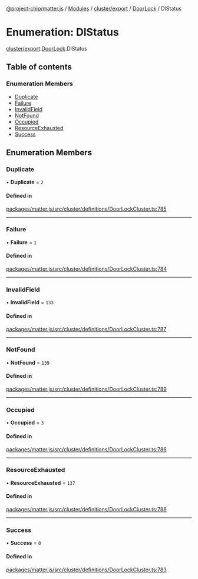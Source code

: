 [@project-chip/matter.js](../README.md) / [Modules](../modules.md) / [cluster/export](../modules/cluster_export.md) / [DoorLock](../modules/cluster_export.DoorLock.md) / DlStatus

# Enumeration: DlStatus

[cluster/export](../modules/cluster_export.md).[DoorLock](../modules/cluster_export.DoorLock.md).DlStatus

## Table of contents

### Enumeration Members

- [Duplicate](cluster_export.DoorLock.DlStatus.md#duplicate)
- [Failure](cluster_export.DoorLock.DlStatus.md#failure)
- [InvalidField](cluster_export.DoorLock.DlStatus.md#invalidfield)
- [NotFound](cluster_export.DoorLock.DlStatus.md#notfound)
- [Occupied](cluster_export.DoorLock.DlStatus.md#occupied)
- [ResourceExhausted](cluster_export.DoorLock.DlStatus.md#resourceexhausted)
- [Success](cluster_export.DoorLock.DlStatus.md#success)

## Enumeration Members

### Duplicate

• **Duplicate** = ``2``

#### Defined in

[packages/matter.js/src/cluster/definitions/DoorLockCluster.ts:785](https://github.com/project-chip/matter.js/blob/16d5b0d/packages/matter.js/src/cluster/definitions/DoorLockCluster.ts#L785)

___

### Failure

• **Failure** = ``1``

#### Defined in

[packages/matter.js/src/cluster/definitions/DoorLockCluster.ts:784](https://github.com/project-chip/matter.js/blob/16d5b0d/packages/matter.js/src/cluster/definitions/DoorLockCluster.ts#L784)

___

### InvalidField

• **InvalidField** = ``133``

#### Defined in

[packages/matter.js/src/cluster/definitions/DoorLockCluster.ts:787](https://github.com/project-chip/matter.js/blob/16d5b0d/packages/matter.js/src/cluster/definitions/DoorLockCluster.ts#L787)

___

### NotFound

• **NotFound** = ``139``

#### Defined in

[packages/matter.js/src/cluster/definitions/DoorLockCluster.ts:789](https://github.com/project-chip/matter.js/blob/16d5b0d/packages/matter.js/src/cluster/definitions/DoorLockCluster.ts#L789)

___

### Occupied

• **Occupied** = ``3``

#### Defined in

[packages/matter.js/src/cluster/definitions/DoorLockCluster.ts:786](https://github.com/project-chip/matter.js/blob/16d5b0d/packages/matter.js/src/cluster/definitions/DoorLockCluster.ts#L786)

___

### ResourceExhausted

• **ResourceExhausted** = ``137``

#### Defined in

[packages/matter.js/src/cluster/definitions/DoorLockCluster.ts:788](https://github.com/project-chip/matter.js/blob/16d5b0d/packages/matter.js/src/cluster/definitions/DoorLockCluster.ts#L788)

___

### Success

• **Success** = ``0``

#### Defined in

[packages/matter.js/src/cluster/definitions/DoorLockCluster.ts:783](https://github.com/project-chip/matter.js/blob/16d5b0d/packages/matter.js/src/cluster/definitions/DoorLockCluster.ts#L783)
